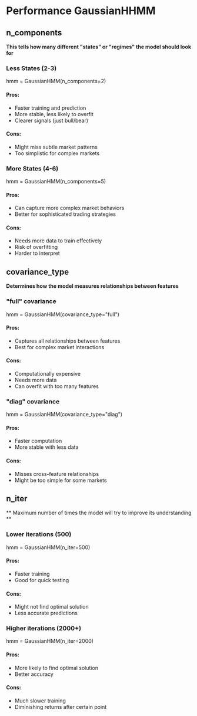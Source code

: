 #  Performance  GaussianHHMM

## n_components
**This tells how many different "states" or "regimes" the model should look for**
### Less States (2-3)
hmm = GaussianHMM(n_components=2)
#### Pros:
- Faster training and prediction
- More stable, less likely to overfit
- Clearer signals (just bull/bear)
#### Cons:
- Might miss subtle market patterns
- Too simplistic for complex markets

### More States (4-6)
hmm = GaussianHMM(n_components=5)
#### Pros:
- Can capture more complex market behaviors
- Better for sophisticated trading strategies
#### Cons:
- Needs more data to train effectively
- Risk of overfitting
- Harder to interpret

## covariance_type
**Determines how the model measures relationships between features**
### "full" covariance
hmm = GaussianHMM(covariance_type="full")
#### Pros:
- Captures all relationships between features
- Best for complex market interactions
#### Cons:
- Computationally expensive
- Needs more data
- Can overfit with too many features

### "diag" covariance
hmm = GaussianHMM(covariance_type="diag")
#### Pros:
- Faster computation
- More stable with less data
#### Cons:
- Misses cross-feature relationships
- Might be too simple for some markets

## n_iter
** Maximum number of times the model will try to improve its understanding **
### Lower iterations (500)
hmm = GaussianHMM(n_iter=500)
#### Pros:
- Faster training
- Good for quick testing
#### Cons:
- Might not find optimal solution
- Less accurate predictions

### Higher iterations (2000+)
hmm = GaussianHMM(n_iter=2000)
#### Pros:
- More likely to find optimal solution
- Better accuracy
#### Cons:
- Much slower training
- Diminishing returns after certain point